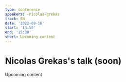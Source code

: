 ```yaml
---
type: conference
speakers: -nicolas-grekas
track: EN
date: '2022-09-16'
start: '14:50'
end: '15:30'
short: Upcoming content
---
```


# Nicolas Grekas's talk (soon)

Upcoming content

